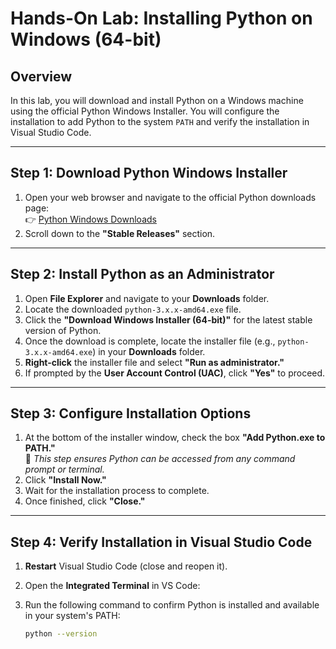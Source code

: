 # **Hands-On Lab: Installing Python on Windows (64-bit)**

## **Overview**
In this lab, you will download and install Python on a Windows machine using the official Python Windows Installer. You will configure the installation to add Python to the system `PATH` and verify the installation in Visual Studio Code.

---

## **Step 1: Download Python Windows Installer**
1. Open your web browser and navigate to the official Python downloads page:  
   👉 [Python Windows Downloads](https://www.python.org/downloads/windows/)
2. Scroll down to the **"Stable Releases"** section.

---

## **Step 2: Install Python as an Administrator**
1. Open **File Explorer** and navigate to your **Downloads** folder.
2. Locate the downloaded `python-3.x.x-amd64.exe` file.
3. Click the **"Download Windows Installer (64-bit)"** for the latest stable version of Python.
4. Once the download is complete, locate the installer file (e.g., `python-3.x.x-amd64.exe`) in your **Downloads** folder.
5. **Right-click** the installer file and select **"Run as administrator."**
6. If prompted by the **User Account Control (UAC)**, click **"Yes"** to proceed.

---

## **Step 3: Configure Installation Options**
1. At the bottom of the installer window, check the box **"Add Python.exe to PATH."**  
   📌 *This step ensures Python can be accessed from any command prompt or terminal.*
2. Click **"Install Now."**
3. Wait for the installation process to complete.
4. Once finished, click **"Close."**

---

## **Step 4: Verify Installation in Visual Studio Code**
1. **Restart** Visual Studio Code (close and reopen it).
2. Open the **Integrated Terminal** in VS Code:
3. Run the following command to confirm Python is installed and available in your system's PATH:

   ```sh
   python --version
